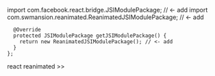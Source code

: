   import com.facebook.react.bridge.JSIModulePackage; // <- add
  import com.swmansion.reanimated.ReanimatedJSIModulePackage; // <- add

  
      @Override
      protected JSIModulePackage getJSIModulePackage() {
        return new ReanimatedJSIModulePackage(); // <- add
      }
    };

  react reanimated >>